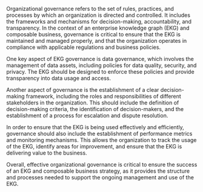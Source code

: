 Organizational governance refers to the set of rules, practices, and processes by which an 
organization is directed and controlled. 
It includes the frameworks and mechanisms for decision-making, accountability, and transparency. 
In the context of an enterprise knowledge graph (EKG) and composable business, 
governance is critical to ensure that the EKG is maintained and managed properly, 
and that the organization operates in compliance with applicable regulations and business policies.

One key aspect of EKG governance is data governance, which involves the management of data assets,
including policies for data quality, security, and privacy. 
The EKG should be designed to enforce these policies and provide transparency into data usage and access.

Another aspect of governance is the establishment of a clear decision-making framework, 
including the roles and responsibilities of different stakeholders in the organization. 
This should include the definition of decision-making criteria, the identification of 
decision-makers, and the establishment of a process for escalation and dispute resolution.

In order to ensure that the EKG is being used effectively and efficiently, governance 
should also include the establishment of performance metrics and monitoring mechanisms. 
This allows the organization to track the usage of the EKG, identify areas for improvement, 
and ensure that the EKG is delivering value to the business.

Overall, effective organizational governance is critical to ensure the success of an EKG and 
composable business strategy, as it provides the structure and processes needed to support 
the ongoing management and use of the EKG.
